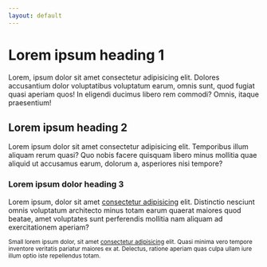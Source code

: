 ```yaml
---
layout: default
---
```


# Lorem ipsum heading 1

Lorem, ipsum dolor sit amet consectetur adipisicing elit. Dolores accusantium dolor voluptatibus voluptatum earum, omnis sunt, quod fugiat quasi aperiam quos! In eligendi ducimus libero rem commodi? Omnis, itaque praesentium!

## Lorem ipsum heading 2

Lorem ipsum dolor sit amet consectetur adipisicing elit. Temporibus illum aliquam rerum quasi? Quo nobis facere quisquam libero minus mollitia quae aliquid ut accusamus earum, dolorum a, asperiores nisi tempore?

### Lorem ipsum dolor heading 3

Lorem ipsum, dolor sit amet [consectetur adipisicing](#) elit. Distinctio nesciunt omnis voluptatum architecto minus totam earum quaerat maiores quod beatae, amet voluptates sunt perferendis mollitia nam aliquam ad exercitationem aperiam?

<small>Small lorem ipsum dolor, sit amet [consectetur adipisicing](#) elit. Quasi minima vero tempore inventore veritatis pariatur maiores ex at. Delectus, ratione aperiam quas culpa ullam iure illum optio iste repellendus totam.</small>